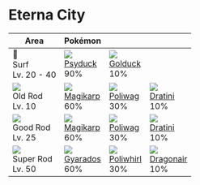 # Eterna City

Area                                  | Pokémon                       | &nbsp;                         | &nbsp;
---                                   | ---                           | ---                            | ---
🌊<br>Surf<br>Lv. 20 - 40              | ![][054]<br>[Psyduck]<br>90%  | ![][055]<br>[Golduck]<br>10%   | &nbsp;
![][old-rod]<br>Old Rod<br>Lv. 10     | ![][129]<br>[Magikarp]<br>60% | ![][060]<br>[Poliwag]<br>30%   | ![][147]<br>[Dratini]<br>10%
![][good-rod]<br>Good Rod<br>Lv. 25   | ![][129]<br>[Magikarp]<br>60% | ![][060]<br>[Poliwag]<br>30%   | ![][147]<br>[Dratini]<br>10%
![][super-rod]<br>Super Rod<br>Lv. 50 | ![][130]<br>[Gyarados]<br>60% | ![][061]<br>[Poliwhirl]<br>30% | ![][148]<br>[Dragonair]<br>10%

[Psyduck]: ../../pokemon_changes/054/
[Golduck]: ../../pokemon_changes/055/
[Poliwag]: ../../pokemon_changes/060/
[Poliwhirl]: ../../pokemon_changes/061/
[Magikarp]: ../../pokemon_changes/129/
[Gyarados]: ../../pokemon_changes/130/
[Dratini]: ../../pokemon_changes/147/
[Dragonair]: ../../pokemon_changes/148/
[good-rod]: ../img/items/good-rod.png
[old-rod]: ../img/items/old-rod.png
[super-rod]: ../img/items/super-rod.png
[054]: ../img/pokemon/054.png
[055]: ../img/pokemon/055.png
[060]: ../img/pokemon/060.png
[061]: ../img/pokemon/061.png
[129]: ../img/pokemon/129.png
[130]: ../img/pokemon/130.png
[147]: ../img/pokemon/147.png
[148]: ../img/pokemon/148.png
